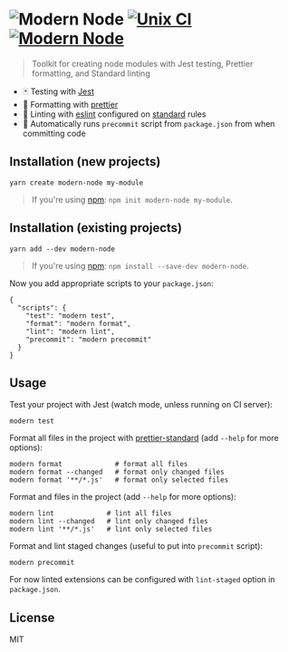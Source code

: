 # ![Modern Node](http://i.imgur.com/PqQAqwO.png) [![Unix CI](https://img.shields.io/travis/sheerun/modern-node/master.svg)](https://travis-ci.org/sheerun/modern-node) [![Modern Node](https://img.shields.io/badge/modern-node-9BB48F.svg)](https://github.com/sheerun/modern-node)

> Toolkit for creating node modules with Jest testing, Prettier formatting, and Standard linting

- 🃏 Testing with [Jest](https://facebook.github.io/jest/)
- 💅 Formatting with [prettier](https://prettier.io/)
- 🌟 Linting with [eslint](https://eslint.org/) configured on [standard](https://standardjs.com/) rules
- 🐶 Automatically runs `precommit` script from `package.json` from when committing code

## Installation (new projects)

```
yarn create modern-node my-module
```

> If you're using [npm](https://www.npmjs.com/): `npm init modern-node my-module`.

## Installation (existing projects)

```
yarn add --dev modern-node
```

> If you're using [npm](https://www.npmjs.com/): `npm install --save-dev modern-node`.

Now you add appropriate scripts to your `package.json`:

```
{
  "scripts": {
    "test": "modern test",
    "format": "modern format",
    "lint": "modern lint",
    "precommit": "modern precommit"
  }
}
```

## Usage

Test your project with Jest (watch mode, unless running on CI server):

```
modern test
```

Format all files in the project with [prettier-standard](https://github.com/sheerun/prettier-standard) (add `--help` for more options):

```
modern format             # format all files
modern format --changed   # format only changed files
modern format '**/*.js'   # format only selected files
```

Format and files in the project (add `--help` for more options):

```
modern lint             # lint all files
modern lint --changed   # lint only changed files
modern lint '**/*.js'   # lint only selected files
```

Format and lint staged changes (useful to put into `precommit` script):

```
modern precommit
```

For now linted extensions can be configured with `lint-staged` option in `package.json`.

## License

MIT

